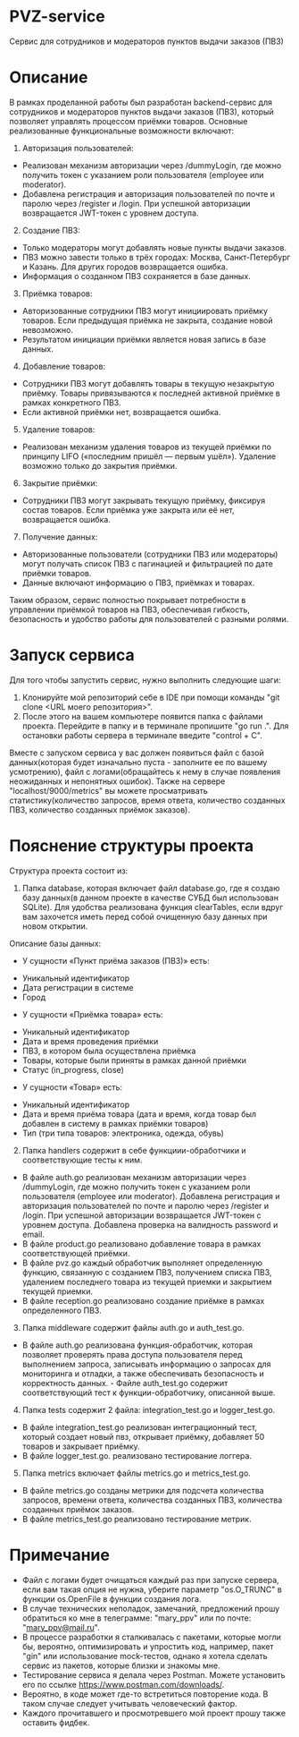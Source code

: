 # PVZ-service
Сервис для сотрудников и модераторов пунктов выдачи заказов (ПВЗ)


# Описание

В рамках проделанной работы был разработан backend-сервис для сотрудников и модераторов пунктов выдачи заказов (ПВЗ), который позволяет управлять процессом приёмки товаров. Основные реализованные функциональные возможности включают:

1. Авторизация пользователей:
- Реализован механизм авторизации через /dummyLogin, где можно получить токен с указанием роли пользователя (employee или moderator).
- Добавлена регистрация и авторизация пользователей по почте и паролю через /register и /login. При успешной авторизации возвращается JWT-токен с уровнем доступа.
2. Создание ПВЗ:
- Только модераторы могут добавлять новые пункты выдачи заказов.
- ПВЗ можно завести только в трёх городах: Москва, Санкт-Петербург и Казань. Для других городов возвращается ошибка.
- Информация о созданном ПВЗ сохраняется в базе данных.
3. Приёмка товаров:
- Авторизованные сотрудники ПВЗ могут инициировать приёмку товаров. Если предыдущая приёмка не закрыта, создание новой невозможно.
- Результатом инициации приёмки является новая запись в базе данных.
4. Добавление товаров:
- Сотрудники ПВЗ могут добавлять товары в текущую незакрытую приёмку. Товары привязываются к последней активной приёмке в рамках конкретного ПВЗ.
- Если активной приёмки нет, возвращается ошибка.
5. Удаление товаров:
- Реализован механизм удаления товаров из текущей приёмки по принципу LIFO («последним пришёл — первым ушёл»). Удаление возможно только до закрытия приёмки.
6. Закрытие приёмки:
- Сотрудники ПВЗ могут закрывать текущую приёмку, фиксируя состав товаров. Если приёмка уже закрыта или её нет, возвращается ошибка.
7. Получение данных:
- Авторизованные пользователи (сотрудники ПВЗ или модераторы) могут получать список ПВЗ с пагинацией и фильтрацией по дате приёмки товаров.
- Данные включают информацию о ПВЗ, приёмках и товарах.

Таким образом, сервис полностью покрывает потребности в управлении приёмкой товаров на ПВЗ, обеспечивая гибкость, безопасность и удобство работы для пользователей с разными ролями.

# Запуск сервиса

Для того чтобы запустить сервис, нужно выполнить следующие шаги:

1. Клонируйте мой репозиторий себе в IDE при помощи команды "git clone <URL моего репозитория>".
2. После этого на вашем компьютере появится папка с файлами проекта. Перейдите в папку и в терминале пропишите "go run .". Для остановки работы сервера в терминале введите "control + C".

Вместе с запуском сервиса у вас должен появиться файл с базой данных(которая будет изначально пуста - заполните ее по вашему усмотрению), файл с логами(обращайтесь к нему в случае появления неожиданных и непонятных ошибок). Также на сервере "localhost/9000/metrics" вы можете просматривать статистику(количество запросов, время ответа, количество созданных ПВЗ, количество созданных приёмок заказов).

# Пояснение структуры проекта

Структура проекта состоит из:
1. Папка database, которая включает файл database.go, где я создаю базу данных(в данном проекте в качестве СУБД был использован SQLite). Для удобства реализована функция clearTables, если вдруг вам захочется иметь перед собой очищенную базу данных при новом открытии.

Описание базы данных: 

* У сущности «Пункт приёма заказов (ПВЗ)» есть:
- Уникальный идентификатор
- Дата регистрации в системе
- Город

* У сущности «Приёмка товара» есть:
- Уникальный идентификатор
- Дата и время проведения приёмки
- ПВЗ, в котором была осуществлена приёмка
- Товары, которые были приняты в рамках данной приёмки
- Статус (in_progress, close)

* У сущности «Товар» есть:
- Уникальный идентификатор
- Дата и время приёма товара (дата и время, когда товар был добавлен в систему в рамках приёмки товаров)
- Тип (три типа товаров: электроника, одежда, обувь)

2. Папка handlers содержит в себе функциии-обработчики и соответствующие тесты к ним.

- В файле auth.go реализован механизм авторизации через /dummyLogin, где можно получить токен с указанием роли пользователя (employee или moderator). Добавлена регистрация и авторизация пользователей по почте и паролю через /register и /login. При успешной авторизации возвращается JWT-токен с уровнем доступа. Добавлена проверка на валидность password и email.
- В файле product.go реализовано добавление товара в рамках соответствующей приёмки.
- В файле pvz.go каждый обработчик выполняет определенную функцию, связанную с созданием ПВЗ, получением списка ПВЗ, удалением последнего товара из текущей приемки и закрытием текущей приемки. 
- В файле reception.go реализовано создание приёмке в рамках определенного ПВЗ.

3. Папка middleware содержит файлы auth.go и auth_test.go.

- В файле auth.go реализована функция-обработчик, которая позволяет проверять права доступа пользователя перед выполнением запроса, записывать информацию о запросах для мониторинга и отладки, а также обеспечивать безопасность и корректность данных. - Файле auth_test.go содержит соответствующий тест к функции-обработчику, описанной выше. 

4. Папка tests содержит 2 файла: integration_test.go и logger_test.go. 

- В файле integration_test.go реализован интеграционный тест, который создает новый пвз, открывает приёмку, добавляет 50 товаров и закрывает приёмку.
- В файле logger_test.go. реализовано тестирование логгера.

5. Папка metrics включает файлы metrics.go и metrics_test.go.

- В файле metrics.go созданы метрики для подсчета количества запросов, времени ответа, количества созданных ПВЗ, количества созданных приёмок заказов.
- В файле metrics_test.go реализовано тестирование метрик.

# Примечание

- Файл с логами будет очищаться каждый раз при запуске сервера, если вам такая опция не нужна, уберите параметр "os.O_TRUNC" в функции os.OpenFile в функции создания лога.
- В случае технических неполадок, замечаний, предложений прошу обратиться ко мне в телеграмме: "mary_ppv" или по почте: "mary_ppv@mail.ru".
- В процессе разработки я сталкивалась с пакетами, которые могли бы, вероятно, оптимизировать и упростить код, например, пакет "gin" или использование mock-тестов, однако я хотела сделать сервис из пакетов, которые близки и знакомы мне.
- Тестирование сервиса я делала через Postman. Можете установить его по ссылке https://www.postman.com/downloads/.
- Вероятно, в коде может где-то встретиться повторение кода. В таком случае следует учитывать человеческий фактор.
- Каждого прочитавшего и просмотревшего мой проект прошу также оставить фидбек.

